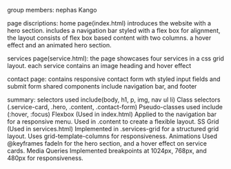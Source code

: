 group members: nephas Kango

page discriptions: home page(index.html) introduces  the website with a hero section. includes a navigation bar styled with a flex box for alignment, the layout consists of flex box based content with two columns. a hover effect and an animated hero section.

services page(service.html): the page showcases four services in a css grid layout. each service contains an image heading and hover effect

contact page: contains responsive contact form wth styled input fields and submit form 
shared components include navigation bar, and footer

summary: selectors used include(body, h1, p, img, nav ul li)
Class selectors (.service-card, .hero, .content, .contact-form)
Pseudo-classes used include (:hover, :focus)
Flexbox (Used in index.html)
Applied to the navigation bar for a responsive menu.
Used in .content to create a flexible layout.
SS Grid (Used in services.html)
Implemented in .services-grid for a structured grid layout.
Uses grid-template-columns for responsiveness.
Animations	Used @keyframes fadeIn for the hero section, and a hover effect on service cards.
Media Queries	Implemented breakpoints at 1024px, 768px, and 480px for responsiveness.